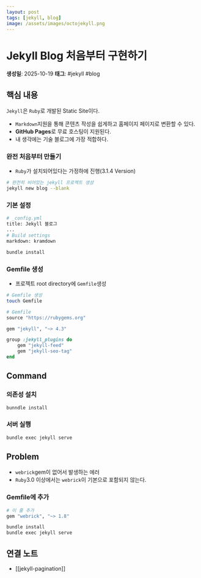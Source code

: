 ```yaml
---
layout: post
tags: [jekyll, blog]
image: /assets/images/octojekyll.png
---
```


# Jekyll Blog 처음부터 구현하기

**생성일**: 2025-10-19
**태그**: #jekyll #blog

## 핵심 내용
`Jekyll`은 `Ruby`로 개발된 Static Site이다.
- `Markdown`지원을 통해 콘텐츠 작성을 쉽게하고 홈페이지 페이지로 변환할 수 있다.
- **GitHub Pages**로 무료 호스팅이 지원된다.
- 내 생각에는 기술 블로그에 가장 적합하다.

### 완전 처음부터 만들기
- `Ruby`가 설치되어있다는 가정하에 진행(3.1.4 Version)

```bash
# 완전히 비어있는 jekyll 프로젝트 생성
jekyll new blog --blank
```

### 기본 설정

```bash
# _config.yml
title: Jekyll 블로그
...
# Build settings
markdown: kramdown

```

```bash
bundle install
```

### Gemfile 생성
- 프로젝트 root directory에 `Gemfile`생성

```bash
# Gemfile 생성
touch Gemfile
```

```ruby
# Gemfile
source "https://rubygems.org"

gem "jekyll", "~> 4.3"

group :jekyll_plugins do
	gem "jekyll-feed"
	gem "jekyll-seo-tag"
end
```

## Command

### 의존성 설치

```bash
bunndle install
```
### 서버 실행

```bash
bundle exec jekyll serve
```

## Problem
- `webrick`gem이 없어서 발생하는 에러
- `Ruby`3.0 이상에서는 `webrick`이 기본으로 포함되지 않는다.

### Gemfile에 추가

```ruby
# 이 줄 추가
gem "webrick", "~> 1.8"
```

```bash
bundle install
bundle exec jekyll serve
```

## 연결 노트
- [[jekyll-pagination]]